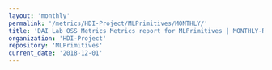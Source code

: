 ```yaml
---
layout: 'monthly'
permalink: '/metrics/HDI-Project/MLPrimitives/MONTHLY/'
title: 'DAI Lab OSS Metrics Metrics report for MLPrimitives | MONTHLY-REPORT-2018-12-01'
organization: 'HDI-Project'
repository: 'MLPrimitives'
current_date: '2018-12-01'
---
```

